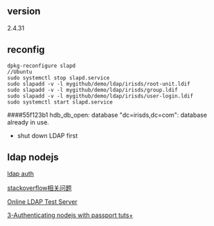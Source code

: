 ## version
2.4.31



##  reconfig

	dpkg-reconfigure slapd    
	//Ubuntu  
	sudo systemctl stop slapd.service
	sudo slapadd -v -l mygithub/demo/ldap/irisds/root-unit.ldif 
	sudo slapadd -v -l mygithub/demo/ldap/irisds/group.ldif 
	sudo slapadd -v -l mygithub/demo/ldap/irisds/user-login.ldif 
	sudo systemctl start slapd.service
                           

####55f123b1 hdb_db_open: database "dc=irisds,dc=com": database already in use.

*	shut down LDAP first

## ldap nodejs

[ldap auth](http://stackoverflow.com/questions/17795007/node-js-ldap-auth-user)

[stackoverflow相关问题](http://stackoverflow.com/questions/28159093/ldap-authentication-with-nodejs-express-and-passport-ldapauth)

[Online LDAP Test Server](http://www.forumsys.com/tutorials/integration-how-to/ldap/online-ldap-test-server/)

[3-Authenticating nodejs with passport  tuts+](http://code.tutsplus.com/tutorials/authenticating-nodejs-applications-with-passport--cms-21619)




